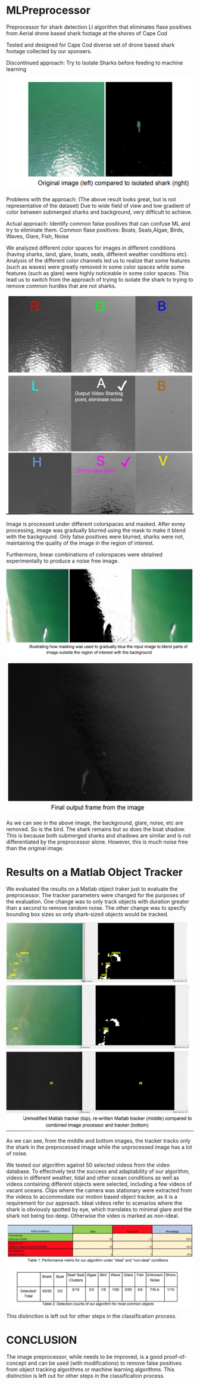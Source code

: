 # MLPreprocessor
Preprocessor for shark detection Ll algorithm that eliminates flase positives from Aerial drone based shark footage at the shores of Cape Cod

Tested and designed for Cape Cod diverse set of drone based shark footage collected by our sponsers.

Discontinued approach: Try to Isolate Sharks before feeding to machine learning

![alt text](https://github.com/ananta399/MLPreprocessor/blob/master/readmeImages/original.PNG)

Problems with the approach:
(The above result looks great, but is not representative of the dataset)
Due to wide field of view and low gradient of color between submerged sharks and background, very difficult to achieve.

Actual approach:
Identify common false positives that can confuse ML and try to eliminate them.
Common flase positives: Boats, Seals,Algae, Birds, Waves, Glare, Fish, Noise

We analyzed different color spaces for images in different conditions (having sharks, land, glare, boats, seals, different weather conditions etc). Analysis of the different color channels led us to realize that some features (such as waves) were greatly removed in some color spaces while some features (such as glare) were highly noticeable in some color spaces. This lead us to switch from the approach of trying to isolate the shark to trying to remove common hurdles that are not sharks.


![alt text](https://github.com/ananta399/MLPreprocessor/blob/master/readmeImages/colorspaces.PNG)

Image is processed under different colorspaces and masked. After evrey processing, image was gradually blurred using the mask to make it blend with the background. Only false positives were blurred, sharks were not, maintaining the quality of the image in the region of interest.

Furthermore, linear combinations of colorspaces were obtained experimentally to produce a noise free image.


![alt text](https://github.com/ananta399/MLPreprocessor/blob/master/readmeImages/mask.png)


![alt text](https://github.com/ananta399/MLPreprocessor/blob/master/readmeImages/out.PNG)

As we can see in the above image, the background, glare, noise, etc are removed. So is the bird.
The shark remains but so does the boat shadow. This is because both submerged sharks and shadows are similar and is not differentiated by the preprocessor alone.
However, this is much noise free than the original image.



# Results on a Matlab Object Tracker
We evaluated the results on a Matlab object traker just to evaluate the preprocessor. The tracker parameters were changed for the purposes of the evaluation. One change was to only track objects with duration greater than a second to remove random noise. The other change was to specify bounding box sizes so only shark-sized objects would be tracked.

![alt text](https://github.com/ananta399/MLPreprocessor/blob/master/readmeImages/tracker.png)

As we can see, from the middle and bottom images, the tracker tracks only the shark in the preprocessed image while the unprocessed image has a lot of noise.

We tested our algorithm against 50 selected videos from the video database. To effectively test the success and adaptability of our algorithm, videos in different weather, tidal and other ocean conditions as well as videos containing different objects were selected, including a few videos of vacant oceans. Clips where the camera was stationary were extracted from the videos to accommodate our motion based object tracker, as it is a requirement for our approach. Ideal videos refer to scenarios where the shark is obviously spotted by eye, which translates to minimal glare and the shark not being too deep. Otherwise the video is marked as non-ideal.

![alt text](https://github.com/ananta399/MLPreprocessor/blob/master/readmeImages/tables.PNG)

This distinction is left out for other steps in the classification process. 

# CONCLUSION
The image preprocessor, while needs to be improved, is a good proof-of-concept and can be used (with modifications) to remove false positives from object tracking algorithms or machine learning algorithms. This distinction is left out for other steps in the classification process.
